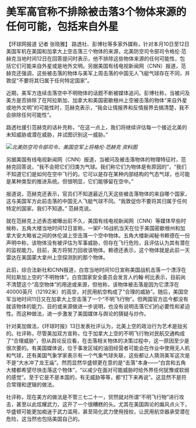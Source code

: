 # 美军高官称不排除被击落3个物体来源的任何可能，包括来自外星

【环球网报道 记者 张晓雅】
路透社、彭博社等多家外媒称，针对本月10日至12日美国军机在美国和加拿大上空击落三个物体的来源，北美防空司令部司令格伦‧范赫克当地时间12日在回答提问时表示，他不排除这些物体来源的任何可能性，包括它们可能来自外星或是地外文明。另据美国有线电视新闻网（CNN）报道，范赫克还强调，这些被击落的物体与美军上周击落的中国无人飞艇气球存在不同，并敦促“不要将其归属于任何特定国家”。

近期，美军方连续击落空中不明物体的话题不断被媒体追问。彭博社称，当被问及美方是否排除了在阿拉斯加、加拿大和美国密歇根州上空被击落的物体“来自外星或地外文明”的可能性时，范赫克表示，“我会让情报界和反情报界去搞清楚，我不会排除任何可能性”。

路透社援引范赫克的话补充称，“在这一点上，我们将继续评估每一个接近北美的未知威胁或潜在威胁，并试图识别这一威胁。”

![](https://inews.gtimg.com/newsapp_bt/0/15662013773/1000)_北美防空司令部司令、美国空军上将格伦‧范赫克
资料图_

另据美国有线电视新闻网（CNN）报道，当被问及被击落物体的物理特征时，范赫克回答说，“我不会把它们归类为气球。我们称它们为物体是有原因的”，“我们不知道它们是如何在空中飞行的。它可以是存在某种内部结构的气态气球，也可能是某种类型的推进系统。但很明显，它们能够留在空中。”

报道说，范赫克还表示，官员们不知道最近几天这些被击落物体的来自哪个国家，这与美国军方此前击落的中国无人飞艇气球不同。“我敦促你不要将其归属于任何特定的国家。我们不知道。”
范赫克说。

就在范赫克上述表态被曝出前不久，美国有线电视新闻网（CNN）等媒体早些时候称，五角大楼当地时间12日宣称，一架F-16战机当天在位于美国密歇根州和加拿大安大略省之间的休伦湖上空击落一个空中物体。五角大楼新闻秘书赖德在一份声明中称，该物体没有被评估为军事威胁，但存在飞行危险，且评估认为其有潜在的监视能力。目前，美方将努力回收该物体。赖德还表示，这个物体就是此前一天雷达在美国蒙大拿州上空探测到的那个物体。

此前，综合法新社和CNN报道，白宫当地时间10日宣称美国战机击落一个漂浮在阿拉斯加上空的“不明物体”。白宫国家安全委员会发言人约翰·柯比表示，目前尚不清楚这个“高空物体”的用途或来源，但他称，该物体被击落是因为它漂浮在40000英尺（12192米）的高空，对民用航空构成了“合理的威胁”。随后，美国空军当地时间11日又在加拿大上空击落了一个“不明飞行物”。但两国官方迄今都没有就该物体的能力、目的或来源做进一步说明，也没有说明击落它们的必要性和紧迫性。而这种做法，进一步激发了美国媒体与舆论的猜疑与炒作。

针对美加做法，《环球时报》13日发表社评认为，北美上空的政治行为艺术是拙劣的。社评称，尽管美加双方宣称，位于加拿大上空的不明飞行物对民航交通构成了“合理威胁”，但从舆论反应看，在击落相关物体的决策过程中，这一原因至少是很次要的。有美国媒体说，位于事发区域的油田经营者可能会在作业中使用无人机和气球，还有美国气象学家表示有一个气象气球失联，这些都让人猜测美军这次是不是“大水冲了龙王庙”。然而显然华盛顿更在意的是“击落”本身——“白宫和五角大楼都希望尽快击落这个物体”，“以减少在面对可能威胁时给外界任何犹豫或软弱的感觉”。至于它是不是本国的，有无威胁等等，都“打下来再说”。这显然不是符合常理和逻辑的做法。

社评称，现在美方的做法是不管三七二十一，贸然就对所谓“不明飞行物”进行攻击，甚至以此炫耀武力，这开了一个很糟糕的头。尤其在美国舆论的煽风点火下，华盛顿可能更加痴迷于武力滥用，甚至简化武力使用授权，让民用航空器承受潜在危险，这当然也包括美国自己的。

